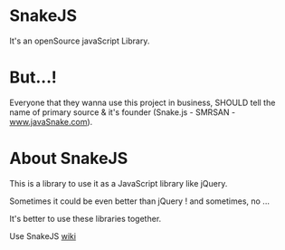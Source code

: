 # SnakeJS
It's an openSource javaScript Library.
# But...!
Everyone that they wanna use this project in business,
SHOULD tell the name of primary source &
it's founder (Snake.js - SMRSAN - www.javaSnake.com).

# About SnakeJS
This is a library to use it as a JavaScript library like jQuery.

Sometimes it could be even better than jQuery !
and sometimes, no ...

It's better to use these libraries together.

Use SnakeJS [wiki](https://github.com/smrsan76/SnakeJS/wiki)
